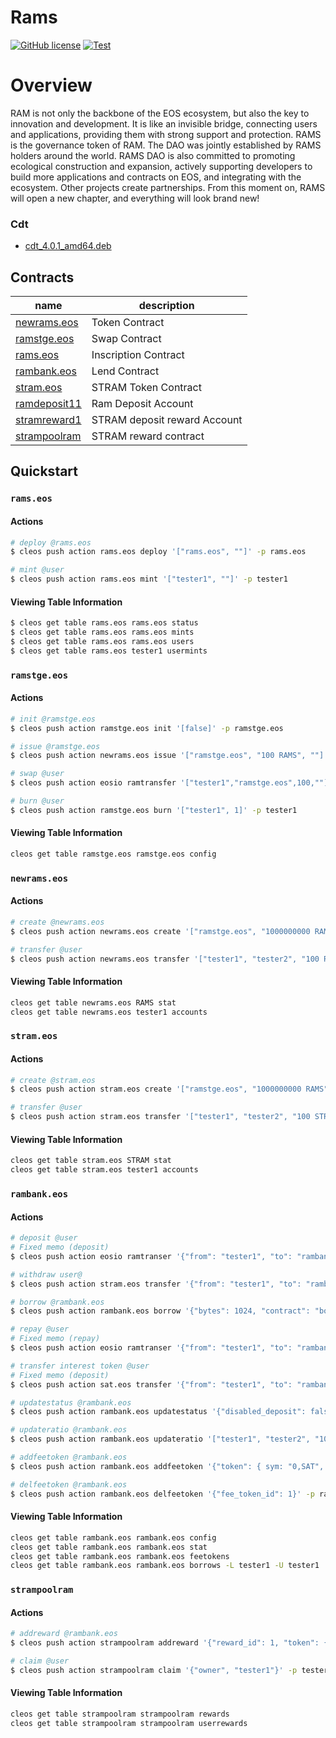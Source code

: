 # Rams

[![GitHub license](https://img.shields.io/badge/license-MIT-blue.svg)](https://github.com/RAMSEOS/rams-contracts/blob/main/LICENSE)
[![Test](https://github.com/RAMSEOS/rams-contracts/actions/workflows/test.yml/badge.svg)](https://github.com/RAMSEOS/rams-contracts/actions/workflows/test.yml)

# Overview

RAM is not only the backbone of the EOS ecosystem, but also the key to innovation and development. It is like an invisible bridge, connecting users and applications, providing them with strong support and protection. RAMS is the governance token of RAM. The DAO was jointly established by RAMS holders around the world. RAMS DAO is also committed to promoting ecological construction and expansion, actively supporting developers to build more applications and contracts on EOS, and integrating with the ecosystem. Other projects create partnerships. From this moment on, RAMS will open a new chapter, and everything will look brand new!

### Cdt

-   <a href="https://github.com/AntelopeIO/cdt/releases/download/v4.0.1/cdt_4.0.1_amd64.deb"> cdt_4.0.1_amd64.deb</a>

## Contracts

| name                                                  | description                  |
| ----------------------------------------------------- | ---------------------------- |
| [newrams.eos](https://bloks.io/account/newrams.eos)   | Token Contract               |
| [ramstge.eos](https://bloks.io/account/ramstge.eos)   | Swap Contract                |
| [rams.eos](https://bloks.io/account/rams.eos)         | Inscription Contract         |
| [rambank.eos](https://bloks.io/account/rambank.eos)   | Lend Contract                |
| [stram.eos](https://bloks.io/account/stram.eos)       | STRAM Token Contract         |
| [ramdeposit11](https://bloks.io/account/ramdeposit11) | Ram Deposit Account          |
| [stramreward1](https://bloks.io/account/stramreward1) | STRAM deposit reward Account |
| [strampoolram](https://bloks.io/account/strampoolram) | STRAM reward contract        |

## Quickstart

### `rams.eos`

#### Actions

```bash
# deploy @rams.eos
$ cleos push action rams.eos deploy '["rams.eos", ""]' -p rams.eos

# mint @user
$ cleos push action rams.eos mint '["tester1", ""]' -p tester1
```

#### Viewing Table Information

```bash
$ cleos get table rams.eos rams.eos status
$ cleos get table rams.eos rams.eos mints
$ cleos get table rams.eos rams.eos users
$ cleos get table rams.eos tester1 usermints
```

### `ramstge.eos`

#### Actions

```bash
# init @ramstge.eos
$ cleos push action ramstge.eos init '[false]' -p ramstge.eos

# issue @ramstge.eos
$ cleos push action newrams.eos issue '["ramstge.eos", "100 RAMS", ""]' -p ramstge.eos

# swap @user
$ cleos push action eosio ramtransfer '["tester1","ramstge.eos",100,""]' -p tester1

# burn @user
$ cleos push action ramstge.eos burn '["tester1", 1]' -p tester1
```

#### Viewing Table Information

```bash
cleos get table ramstge.eos ramstge.eos config
```

### `newrams.eos`

#### Actions

```bash
# create @newrams.eos
$ cleos push action newrams.eos create '["ramstge.eos", "1000000000 RAMS"]' -p newrams.eos

# transfer @user
$ cleos push action newrams.eos transfer '["tester1", "tester2", "100 RAMS", ""]' -p tester1
```

#### Viewing Table Information

```bash
cleos get table newrams.eos RAMS stat
cleos get table newrams.eos tester1 accounts
```

### `stram.eos`

#### Actions

```bash
# create @stram.eos
$ cleos push action stram.eos create '["ramstge.eos", "1000000000 RAMS"]' -p stram.eos

# transfer @user
$ cleos push action stram.eos transfer '["tester1", "tester2", "100 STRAM", ""]' -p tester1
```

#### Viewing Table Information

```bash
cleos get table stram.eos STRAM stat
cleos get table stram.eos tester1 accounts
```

### `rambank.eos`

#### Actions

```bash
# deposit @user
# Fixed memo (deposit)
$ cleos push action eosio ramtranser '{"from": "tester1", "to": "rambank.eos", "bytes": "1024", "memo": "deposit"}' -p tester1

# withdraw user@
$ cleos push action stram.eos transfer '{"from": "tester1", "to": "rambank.eos", "quantity": "1024 STRAM", "memo": ""}' -p tester1

# borrow @rambank.eos
$ cleos push action rambank.eos borrow '{"bytes": 1024, "contract": "borrower1"}' -p rambank.eos

# repay @user
# Fixed memo (repay)
$ cleos push action eosio ramtranser '{"from": "tester1", "to": "rambank.eos", "bytes": "1024", "memo": "repay"}' -p tester1

# transfer interest token @user
# Fixed memo (deposit)
$ cleos push action sat.eos transfer '{"from": "tester1", "to": "rambank.eos", "bytes": "1024", "memo": "deposit"}' -p tester1

# updatestatus @rambank.eos
$ cleos push action rambank.eos updatestatus '{"disabled_deposit": false, "disabled_withdraw": false }' -p rambank.eos

# updateratio @rambank.eos
$ cleos push action rambank.eos updateratio '["tester1", "tester2", "100 RAMS", ""]' -p rambank.eos

# addfeetoken @rambank.eos
$ cleos push action rambank.eos addfeetoken '{"token": { sym: "0,SAT", contract: "sat.eso"}}' -p rambank.eos

# delfeetoken @rambank.eos
$ cleos push action rambank.eos delfeetoken '{"fee_token_id": 1}' -p rambank.eos
```

#### Viewing Table Information

```bash
cleos get table rambank.eos rambank.eos config
cleos get table rambank.eos rambank.eos stat
cleos get table rambank.eos rambank.eos feetokens
cleos get table rambank.eos rambank.eos borrows -L tester1 -U tester1
```

### `strampoolram`

#### Actions

```bash
# addreward @rambank.eos
$ cleos push action strampoolram addreward '{"reward_id": 1, "token": { sym: "0,SAT", contract: "sat.eso"}}' -p rambank.eos

# claim @user
$ cleos push action strampoolram claim '{"owner", "tester1"}' -p tester1
```

#### Viewing Table Information

```bash
cleos get table strampoolram strampoolram rewards
cleos get table strampoolram strampoolram userrewards
```
